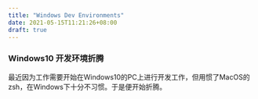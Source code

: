 ```yaml
---
title: "Windows Dev Environments"
date: 2021-05-15T11:21:26+08:00
draft: true
---
```


### Windows10 开发环境折腾

最近因为工作需要开始在Windows10的PC上进行开发工作，但用惯了MacOS的zsh，在Windows下十分不习惯。于是便开始折腾。


